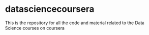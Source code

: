 datasciencecoursera
===================
This is the repository for all the code and material related to the Data Science courses on coursera
